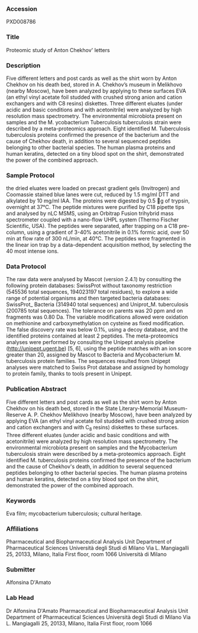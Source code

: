 ### Accession
PXD008786

### Title
Proteomic study of Anton Chekhov' letters

### Description
Five different letters and post cards as well as the shirt worn by Anton Chekhov on his death bed, stored in A. Chekhov’s museum in Melikhovo (nearby Moscow), have been analyzed by applying to these surfaces EVA (an ethyl vinyl acetate foil studded with crushed strong anion and cation exchangers and with C8 resins) diskettes. Three different eluates (under acidic and basic conditions and with acetonitrile) were analyzed by high resolution mass spectrometry. The environmental microbiota present on samples and the M. ycobacterium Tuberculosis tuberculosis strain were described by a meta-proteomics approach. Eight identified M. Tuberculosis tuberculosis proteins confirmed the presence of the bacterium and the cause of Chekhov death, in addition to several sequenced peptides belonging to other bacterial species. The human plasma proteins and human keratins, detected on a tiny blood spot on the shirt, demonstrated the power of the combined approach.

### Sample Protocol
the dried eluates were loaded on precast gradient gels (Invitrogen) and Coomassie stained blue lanes were cut, reduced by 1.5 mg/ml DTT and alkylated by 10 mg/ml IAA. The proteins were digested by 0.5 g of trypsin, overnight at 37°C. The peptide mixtures were purified by C18 pipette tips and analysed by nLC MSMS, using an Orbitrap Fusion trihybrid mass spectrometer coupled with a nano-flow UHPL system (Thermo Fischer Scientific, USA). The peptides were separated, after trapping on a C18 pre-column, using a gradient of 3-40% acetonitrile in 0.1% formic acid, over 50 min at flow rate of 300 nL/min, at 40°C.  The peptides were fragmented in the linear ion trap by a data-dependent acquisition method, by selecting the 40 most intense ions.

### Data Protocol
The raw data were analysed by Mascot (version 2.4.1) by consulting the following protein databases: SwissProt without taxonomy restriction (545536 total sequences, 194023197 total residues), to explore a wide range of potential organisms and then targeted bacteria databases: SwissProt_ Bacteria (314940 total sequences) and Uniprot_M. tuberculosis (200785 total sequences). The tolerance on parents was 20 ppm and on fragments was 0.80 Da. The variable modifications allowed were oxidation on methionine and carboxymethylation on cysteine as fixed modification. The false discovery rate was below 0.1%, using a decoy database, and the identified proteins contained at least 2 peptides. The meta-proteomics analyses were performed by consulting the Unipept analysis pipeline (http://unipept.ugent.be) [5, 6], using the peptide matches with an ion score greater than 20, assigned by Mascot to Bacteria and Mycobacterium M. tuberculosis protein families. The sequences resulted from Unipept analyses were matched to Swiss Prot database and assigned by homology to protein family, thanks to tools present in Unipept.

### Publication Abstract
Five different letters and post cards as well as the shirt worn by Anton Chekhov on his death bed, stored in the State Literary-Memorial Museum-Reserve A. P. Chekhov Melikhovo (nearby Moscow), have been analyzed by applying EVA (an ethyl vinyl acetate foil studded with crushed strong anion and cation exchangers and with C<sub>8</sub> resins) diskettes to these surfaces. Three different eluates (under acidic and basic conditions and with acetonitrile) were analyzed by high resolution mass spectrometry. The environmental microbiota present on samples and the Mycobacterium tuberculosis strain were described by a meta-proteomics approach. Eight identified M. tuberculosis proteins confirmed the presence of the bacterium and the cause of Chekhov's death, in addition to several sequenced peptides belonging to other bacterial species. The human plasma proteins and human keratins, detected on a tiny blood spot on the shirt, demonstrated the power of the combined approach.

### Keywords
Eva film;  mycobacterium tuberculosis; cultural heritage.

### Affiliations
Pharmaceutical and Biopharmaceutical Analysis Unit  Department of Pharmaceutical Sciences  Università degli Studi di Milano  Via L. Mangiagalli 25, 20133, Milano, Italia First floor, room 1066
Università di Milano

### Submitter
Alfonsina D'Amato

### Lab Head
Dr Alfonsina D'Amato
Pharmaceutical and Biopharmaceutical Analysis Unit  Department of Pharmaceutical Sciences  Università degli Studi di Milano  Via L. Mangiagalli 25, 20133, Milano, Italia First floor, room 1066


